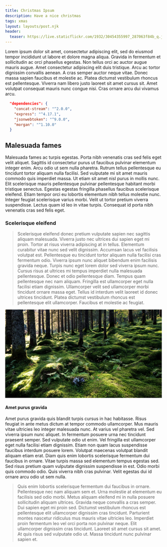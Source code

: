 ```yaml
---
title: Christmas Ipsum
description: Have a nice christmas
tags: xmas
layout: layouts/post.njk
header:
  teaser: https://live.staticflickr.com/1932/30454355997_287063f84b_q.jpg
---
```


Lorem ipsum dolor sit amet, consectetur adipiscing elit, sed do eiusmod tempor incididunt ut labore et dolore magna aliqua. Gravida in fermentum et sollicitudin ac orci phasellus egestas. Non tellus orci ac auctor augue mauris augue. Amet consectetur adipiscing elit duis tristique. Arcu ac tortor dignissim convallis aenean. A cras semper auctor neque vitae. Donec massa sapien faucibus et molestie ac. Platea dictumst vestibulum rhoncus est pellentesque. Viverra nam libero justo laoreet sit amet cursus sit. Amet volutpat consequat mauris nunc congue nisi. Cras ornare arcu dui vivamus arcu.

```json
  "dependencies": {
    "concat-stream": "^2.0.0",
    "express": "^4.17.1",
    "jsonwebtoken": "^9.0.0",
    "morgan": "^1.10.0"
  }
```

## Malesuada fames

Malesuada fames ac turpis egestas. Porta nibh venenatis cras sed felis eget velit aliquet. Sagittis id consectetur purus ut faucibus pulvinar elementum integer enim. Arcu odio ut sem nulla pharetra. Rutrum tellus pellentesque eu tincidunt tortor aliquam nulla facilisi. Sed vulputate mi sit amet mauris commodo quis imperdiet massa. Ut etiam sit amet nisl purus in mollis nunc. Elit scelerisque mauris pellentesque pulvinar pellentesque habitant morbi tristique senectus. Egestas egestas fringilla phasellus faucibus scelerisque eleifend. Etiam tempor orci eu lobortis elementum nibh tellus molestie nunc. Integer feugiat scelerisque varius morbi. Velit ut tortor pretium viverra suspendisse. Lectus quam id leo in vitae turpis. Consequat id porta nibh venenatis cras sed felis eget.

### Scelerisque eleifend

> Scelerisque eleifend donec pretium vulputate sapien nec sagittis aliquam malesuada. Viverra justo nec ultrices dui sapien eget mi proin. Tortor at risus viverra adipiscing at in tellus. Elementum curabitur vitae nunc sed velit dignissim. Accumsan lacus vel facilisis volutpat est. Pellentesque eu tincidunt tortor aliquam nulla facilisi cras fermentum odio. Viverra ipsum nunc aliquet bibendum enim facilisis gravida neque. Turpis nunc eget lorem dolor sed viverra ipsum nunc. Cursus risus at ultrices mi tempus imperdiet nulla malesuada pellentesque. Donec et odio pellentesque diam. Tempus quam pellentesque nec nam aliquam. Fringilla est ullamcorper eget nulla facilisi etiam dignissim. Ullamcorper velit sed ullamcorper morbi tincidunt ornare massa eget. Tellus id interdum velit laoreet id donec ultrices tincidunt. Platea dictumst vestibulum rhoncus est pellentesque elit ullamcorper. Faucibus et molestie ac feugiat.

![A forest in Norway, [credit Mendhak](https://www.flickr.com/photos/mendhak/30454355997/in/dateposted-public/)](/img/image003.jpg)

#### Amet purus gravida

Amet purus gravida quis blandit turpis cursus in hac habitasse. Risus feugiat in ante metus dictum at tempor commodo ullamcorper. Mus mauris vitae ultricies leo integer malesuada nunc. At varius vel pharetra vel. Sed viverra ipsum nunc aliquet. In fermentum posuere urna nec tincidunt praesent semper. Sed vulputate odio ut enim. Vel fringilla est ullamcorper eget nulla facilisi etiam dignissim. Etiam non quam lacus suspendisse faucibus interdum posuere lorem. Volutpat maecenas volutpat blandit aliquam etiam erat. Diam quis enim lobortis scelerisque fermentum dui faucibus in ornare. Vitae turpis massa sed elementum tempus egestas sed. Sed risus pretium quam vulputate dignissim suspendisse in est. Odio morbi quis commodo odio. Quis viverra nibh cras pulvinar. Velit egestas dui id ornare arcu odio ut sem nulla.

> Quis enim lobortis scelerisque fermentum dui faucibus in ornare. Pellentesque nec nam aliquam sem et. Urna molestie at elementum eu facilisis sed odio morbi. Metus aliquam eleifend mi in nulla posuere sollicitudin aliquam ultrices. Gravida neque convallis a cras semper. Dui sapien eget mi proin sed. Dictumst vestibulum rhoncus est pellentesque elit ullamcorper dignissim cras tincidunt. Parturient montes nascetur ridiculus mus mauris vitae ultricies leo. Imperdiet proin fermentum leo vel orci porta non pulvinar neque. Elit ullamcorper dignissim cras tincidunt. Laoreet sit amet cursus sit amet. At quis risus sed vulputate odio ut. Massa tincidunt nunc pulvinar sapien et.
